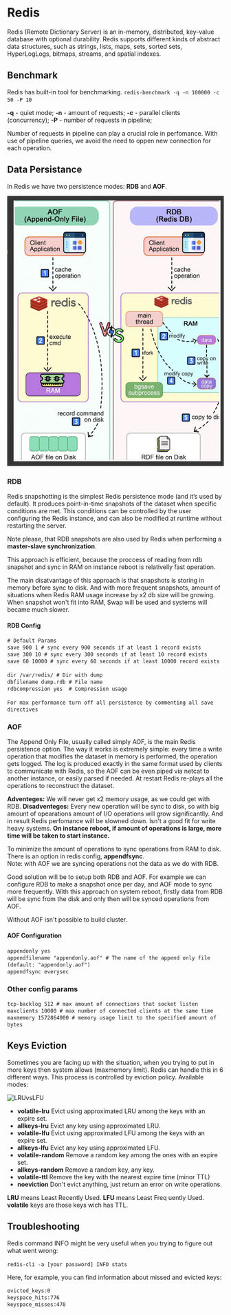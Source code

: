 # Redis 

Redis (Remote Dictionary Server) is an in-memory, distributed, key-value database with optional durability. Redis supports different kinds of abstract data structures, such as strings, lists, maps, sets, sorted sets, HyperLogLogs, bitmaps, streams, and spatial indexes.

## Benchmark 
Redis has built-in tool for benchmarking.
`redis-benchmark -q -n 100000 -c 50 -P 10`

**-q** - quiet mode;
**-n** - amount of requests;
**-c** - parallel clients (concurrency);
**-P** - number of requests in pipeline;  

Number of requests in pipeline can play a crucial role in perfomance. With use of pipeline queries, we avoid the need to oppen new connection for each operation. 

## Data Persistance 

In Redis we have two persistence modes: **RDB** and **AOF**.

![Data Persistence](./images/data-persistence.png)

### RDB 

Redis snapshotting is the simplest Redis persistence mode (and it’s used by default). It produces point-in-time snapshots of the dataset when specific conditions are met. This conditions can be controlled by the user configuring the Redis instance, and can also be modified at runtime without restarting the server. 

Note please, that RDB snapshots are also used by Redis when performing a **master-slave synchronization**.

This approach is efficient, because the proccess of reading from rdb snapshot and sync in RAM on instance reboot is relativelly fast operation.

The main disatvantage of this approach is that snapshots is storing in memory before sync to disk. And with more frequent snapshots, amount of situations when Redis RAM usage increase by x2 db size will be growing. When snapshot won't fit into RAM, Swap will be used and systems will became much slower.

#### RDB Config
```
# Default Params 
save 900 1 # sync every 900 seconds if at least 1 record exists
save 300 10 # sync every 300 seconds if at least 10 record exists
save 60 10000 # sync every 60 seconds if at least 10000 record exists

dir /var/redis/	# Dir with dump 
dbfilename dump.rdb	# File name
rdbcompression yes	# Compression usage

For max performance turn off all persistence by commenting all save directives
```
 
### AOF 
The Append Only File, usually called simply AOF, is the main Redis persistence option. The way it works is extremely simple: every time a write operation that modifies the dataset in memory is performed, the operation gets logged. The log is produced exactly in the same format used by clients to communicate with Redis, so the AOF can be even piped via netcat to another instance, or easily parsed if needed. At restart Redis re-plays all the operations to reconstruct the dataset.

**Adventeges:** We will never get x2 memory usage, as we could get with RDB. 
**Disadventeges:** Every new operation will be sync to disk, so with big amount of opearations amount of I/O operations will grow significantlly. And in result Redis perfomance will be slowned down. Isn't a good fit for write heavy systems. **On instance reboot, if amount of operations is large, more time will be taken to start instance.**

To minimize the amount of operations to sync operations from RAM to disk. There is an option in redis config, **appendfsync**.  
Note: with AOF we are syncing operations not the data as we do with RDB.  

Good solution will be to setup both RDB and AOF. For example we can configure RDB to make a snapshot once per day, and AOF mode to sync more frequently. With this approach on system reboot, firstly data from RDB will be sync from the disk and only then will be synced operations from AOF. 

Without AOF isn't possible to build cluster. 

#### AOF Configuration
```
appendonly yes
appendfilename "appendonly.aof" # The name of the append only file (default: "appendonly.aof")
appendfsync everysec
```

### Other config params 

```
tcp-backlog 512 # max amount of connections that socket listen
maxclients 10000 # max number of connected clients at the same time
maxmemory 1572864000 # memory usage limit to the specified amount of bytes
```

## Keys Eviction 

Sometimes you are facing up with the situation, when you trying to put in more keys then system allows (maxmemory limit). Redis can handle this in 6 different ways. This process is controlled by eviction policy. Available modes:

![LRUvsLFU](./images/keys-eviction.png)

- **volatile-lru** Evict using approximated LRU among the keys with an expire set.
- **allkeys-lru** Evict any key using approximated LRU.
- **volatile-lfu** Evict using approximated LFU among the keys with an expire set.
- **allkeys-lfu** Evict any key using approximated LFU.
- **volatile-random** Remove a random key among the ones with an expire set.
- **allkeys-random** Remove a random key, any key.
- **volatile-ttl** Remove the key with the nearest expire time (minor TTL)
- **noeviction** Don't evict anything, just return an error on write operations.

**LRU** means Least Recently Used. **LFU** means Least Freq uently Used. 
**volatile** keys are those keys wich has TTL.

## Troubleshooting

Redis command INFO might be very useful when you trying to figure out what went wrong:

`redis-cli -a [your password] INFO stats`

Here, for example, you can find information about missed and evicted keys:

```
evicted_keys:0
keyspace_hits:776
keyspace_misses:470
```
